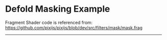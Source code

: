 # Defold Masking Example

Fragment Shader code is referenced from:
https://github.com/pixijs/pixijs/blob/dev/src/filters/mask/mask.frag

---
